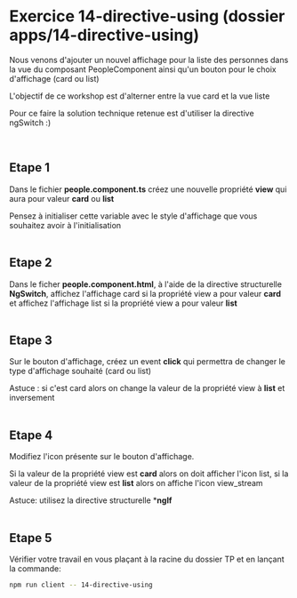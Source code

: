 # Exercice 14-directive-using (dossier apps/14-directive-using)

Nous venons d'ajouter un nouvel affichage pour la liste des personnes dans la vue du composant PeopleComponent ainsi qu'un bouton pour le choix d'affichage (card ou list)

L'objectif de ce workshop est d'alterner entre la vue card et la vue liste

Pour ce faire la solution technique retenue est d'utiliser la directive ngSwitch :) 

<br>

## Etape 1

Dans le fichier **people.component.ts** créez une nouvelle propriété **view** qui aura pour valeur **card** ou **list**

Pensez à initialiser cette variable avec le style d'affichage que vous souhaitez avoir à l'initialisation
<br><br>

## Etape 2

Dans le ficher **people.component.html**, à l'aide de la directive structurelle **NgSwitch**, affichez l'affichage card si la propriété view a pour valeur **card** et affichez l'affichage list si la propriété view a pour valeur **list**
<br><br>

## Etape 3

Sur le bouton d'affichage, créez un event **click** qui permettra de changer le type d'affichage souhaité (card ou list)

Astuce : si c'est card alors on change la valeur de la propriété view à **list** et inversement
<br><br>

## Etape 4

Modifiez l'icon présente sur le bouton d'affichage. 

Si la valeur de la propriété view est **card** alors on doit afficher l'icon list, si la valeur de la propriété view est **list** alors on affiche l'icon view_stream

Astuce: utilisez la directive structurelle ***ngIf**
<br><br>

## Etape 5

Vérifier votre travail en vous plaçant à la racine du dossier TP et en lançant la commande:

```bash
npm run client -- 14-directive-using
```
